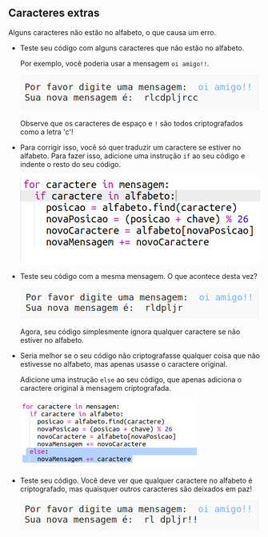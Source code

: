 ## Caracteres extras

Alguns caracteres não estão no alfabeto, o que causa um erro.

+ Teste seu código com alguns caracteres que não estão no alfabeto.
    
    Por exemplo, você poderia usar a mensagem `oi amigo!!`.
    
    ![screenshot](images/messages-extra-characters.png)
    
    Observe que os caracteres de espaço e `!` são todos criptografados como a letra 'c'!

+ Para corrigir isso, você só quer traduzir um caractere se estiver no alfabeto. Para fazer isso, adicione uma instrução `if` ao seu código e indente o resto do seu código.
    
    ![screenshot](images/messages-if.png)

+ Teste seu código com a mesma mensagem. O que acontece desta vez?
    
    ![screenshot](images/messages-if-test.png)
    
    Agora, seu código simplesmente ignora qualquer caractere se não estiver no alfabeto.

+ Seria melhor se o seu código não criptografasse qualquer coisa que não estivesse no alfabeto, mas apenas usasse o caractere original.
    
    Adicione uma instrução `else` ao seu código, que apenas adiciona o caractere original à mensagem criptografada.
    
    ![screenshot](images/messages-else.png)

+ Teste seu código. Você deve ver que qualquer caractere no alfabeto é criptografado, mas quaisquer outros caracteres são deixados em paz!
    
    ![screenshot](images/messages-else-test.png)